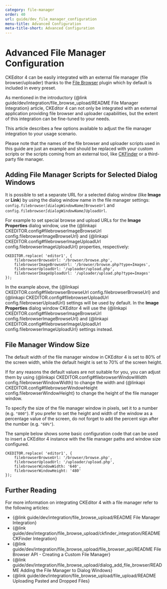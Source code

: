 ```yaml
---
category: file-manager
order: 40
url: guide/dev_file_manager_configuration
menu-title: Advanced Configuration
meta-title-short: Advanced Configuration
---
```

<!--
Copyright (c) 2003-2021, CKSource - Frederico Knabben. All rights reserved.
For licensing, see LICENSE.md.
-->

# Advanced File Manager Configuration

<info-box info="">
 CKEditor 4 can be easily integrated with an external file manager (file browser/uploader) thanks to the <a href="https://ckeditor.com/cke4/addon/filebrowser">File Browser</a> plugin which by default is included in every preset.
</info-box>

As mentioned in the introductory {@link guide/dev/integration/file_browse_upload/README File Manager Integration} article, CKEditor 4 can not only be integrated with an external application providing file browser and uploader capabilities, but the extent of this integration can be fine-tuned to your needs.

This article describes a few options available to adjust the file manager integration to your usage scenario.

<info-box hint="">
 Please note that the names of the file browser and uploader scripts used in this guide are just an example and should be replaced with your custom scripts or the scripts coming from an external tool, like <a href="http://cksource.com/ckfinder">CKFinder</a> or a third-party file manager.
</info-box>

## Adding File Manager Scripts for Selected Dialog Windows

It is possible to set a separate URL for a selected dialog window (like **Image** or **Link**) by using the dialog window name in the file manager settings:
<code>config.filebrowser<i>[dialogWindowName]</i>BrowseUrl</code> and <code>config.filebrowser<i>[dialogWindowName]</i>UploadUrl</code>.

For example to set special browse and upload URLs for the **Image Properties** dialog window, use the {@linkapi CKEDITOR.config#filebrowserImageBrowseUrl config.filebrowserImageBrowseUrl} and {@linkapi CKEDITOR.config#filebrowserImageUploadUrl config.filebrowserImageUploadUrl} properties, respectively:

	CKEDITOR.replace( 'editor1', {
		filebrowserBrowseUrl: '/browser/browse.php',
		filebrowserImageBrowseUrl: '/browser/browse.php?type=Images',
		filebrowserUploadUrl: '/uploader/upload.php',
		filebrowserImageUploadUrl: '/uploader/upload.php?type=Images'
	});

In the example above, the {@linkapi CKEDITOR.config#filebrowserBrowseUrl config.filebrowserBrowseUrl} and {@linkapi CKEDITOR.config#filebrowserUploadUrl config.filebrowserUploadUrl} settings will be used by default. In the **Image Properties** dialog window CKEditor 4 will use the {@linkapi CKEDITOR.config#filebrowserImageBrowseUrl config.filebrowserImageBrowseUrl} and {@linkapi CKEDITOR.config#filebrowserImageUploadUrl config.filebrowserImageUploadUrl} settings instead.

## File Manager Window Size

The default width of the file manager window in CKEditor 4 is set to 80% of the screen width, while the default height is set to 70% of the screen height.

If for any reasons the default values are not suitable for you, you can adjust them by using {@linkapi CKEDITOR.config#filebrowserWindowWidth config.filebrowserWindowWidth} to change the width and {@linkapi CKEDITOR.config#filebrowserWindowHeight config.filebrowserWindowHeight} to change the height of the file manager window.

To specify the size of the file manager window in pixels, set it to a number (e.g. `"800"`). If you prefer to set the height and width of the window as a percentage value of the screen, do not forget to add the percent sign after the number (e.g. `"60%"`).

The sample below shows some basic configuration code that can be used to insert a CKEditor 4 instance with the file manager paths and window size configured.

	CKEDITOR.replace( 'editor1', {
		filebrowserBrowseUrl: '/browser/browse.php',
		filebrowserUploadUrl: '/uploader/upload.php',
		filebrowserWindowWidth: '640',
		filebrowserWindowHeight: '480'
	});

## Further Reading

For more information on integrating CKEditor 4 with a file manager refer to the following articles:

* {@link guide/dev/integration/file_browse_upload/README File Manager Integration}
* {@link guide/dev/integration/file_browse_upload/ckfinder_integration/README CKFinder Integration}
* {@link guide/dev/integration/file_browse_upload/file_browser_api/README File Browser API - Creating a Custom File Manager}
* {@link guide/dev/integration/file_browse_upload/dialog_add_file_browser/README Adding the File Manager to Dialog Windows}
* {@link guide/dev/integration/file_browse_upload/file_upload/README Uploading Pasted and Dropped Files}
